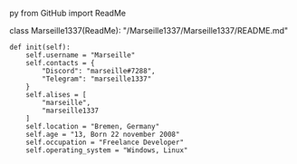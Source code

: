 py from GitHub import ReadMe

class Marseille1337(ReadMe):
    "/Marseille1337/Marseille1337/README.md"

    def init(self):
        self.username = "Marseille"
        self.contacts = {
            "Discord": "marseille#7288",
            "Telegram": "marseille1337"
        }
        self.alises = [
            "marseille",
            "marseille1337
        ]
        self.location = "Bremen, Germany"
        self.age = "13, Born 22 november 2008"
        self.occupation = "Freelance Developer"
        self.operating_system = "Windows, Linux"
